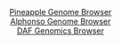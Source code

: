 <div id="Pineapple_Genome_Browser" align="center">
  <a href="https://igv.org/app/?sessionURL=blob:zZNba9swGIb_i6BlA8eW7NiODWWkh_SQJoVkTtqUYhRHtkVlyZHkuGnIf59aNnazQnOxMfCF9KHD.z16vAMbIhUVHMTAtZFvIwQsoErRTnFVMzLGFVEgzjFTxAKS5EQSnhEQ70COlcbJ5NbsLLWuVew4VNedCvNC2MqzcYVfBcetsjNROWeCMbwUEmshlXMq8UY4tNh0WrLEdW2buz3bd1ZYYwezuhRcCacmvEhbc176q5QWhIuKpFXDNH0PkJo8JuPKzvG3_nzazzKi1JBsr1cn_eF1f.ZdJIvL4GyR3F3Nk2B.PKUFx7qR5ERetkHvyB1Mrsrx_bAsknXjPpyPs2aRw.TIOz..eKmpJOoEhajnhV0_7Bk0lK_Iy__UtfnogZ1flr1RmUfbwdlNth4tGMKD6vl7JJLZxQd97y3ARNYYE0BWyjBG0PJgYPlu0Hkbop4FYWToSEFB_PhkAS1x9myWP.6A3tbGF6DIunlXxwJCrogEcSeCMERR5PrdsAujCO2tHWgk.3toB8kkCqHbd90gzSnTRuZVqnitbMy5vclyu3g9kOVkNhpv19q7RWVUEPLCqT.l29nUzeAfWb5RMle_P59p9DOJ_ol1nwli6.WhqhVH7qnvD19b86PlTJV39zKIrpJh3b1XD4OPER2GJxeywtqsNxUz_WncBkuKuTaFDVV0SRnV27khKVoQI9cz4oJMMGFMBLJYfoEWtJAPv_4W1Ns_7X8A">Pineapple Genome Browser</a>
</div>
<div id="Alphonso_Genome_Browser" align="center">
  <a href="https://igv.org/app/?sessionURL=blob:zZJba9swGIb_i6BlA8eWfIhjQxnuIU2atWVNPdOUYhRbttXakiMpdpuQ_z61bOxmheZiY6AL6UOH93v0bEFHhKScgRDYJvJMhIABZMX7OW7amlzhhkgQFriWxACCFEQQlhEQbkGBpcLxzVd9slKqlaFlUdUOGsxKbkrHxA3ecIZ7aWa8sU54XeMlF1hxIa1jgTtu0bIb9GSJ29bUbzumZ.VYYQvXbcWZ5FZLWJn2.r70VyktCeMNSZt1rehbgFTn0Rlzs8BfomQeZRmRckZepvlRNJtG352zeHE.PFnE15MkHiaHc1oyrNaCHNFeVmT0OC1urhYH9jG7IDapxmTTHtjjYPF04Jwenj23VBB5hHw0cnzXR1DDoSwnz_9T33rQPXt3.xHyuuvk2.RyMr_w4SuAi5VLILNj.MfOEdgZoObZWtsAskr4IYKGA4eGZw8Hr1M0MiAMNB_BKQjvHwygBM6e9Pb7LVAvrXYGSLJav.ljAC5yIkA4CCD0URDYnuu7MAjQztiCtaj_HtxxfBP40I5se5gWtFZa6DyVrJUmZszsssIsN3vSRHeLy6iLktXs8RbG3WPlTuD07mntBqN3WBpAP_32gbrRjyT6J959JIiplvvKtspm.WSsDUNTFl2dntyd6zmeOMnGvvVW5buI9sNTcNFgpffril7.NK7DgmKmdKGjki5pTdVLoknyHoTIdrS4IOM11yYCUS4_QQMayIOffwvq7B52PwA-">Alphonso Genome Browser</a>
</div>


<div id="DAF_Genomics_Browser" align="center">
  <a href="https://igv.org/app/?sessionURL=blob:tZFra9swFIb_i2D95Jt8tyEMs_WSZbRQ18tIKeHUPo7NbMmV5CZtyH.f8DoGa8cotCAJiXN5X51nT.5RyJYzkhLXooFFKTGIbPg2h37o8Bx6lCStoZNoEIE1CmQlknRPapAKisuvurJRapCpbVdQmxtkvG9LaUnPgsGUfFQN6lTTtaCHR85gK62S9zpZgQ3d0HAmuQ1liVKajj0g26y3oI_fsfXUEtf92Kl2Ul1rE9pYZdWg3baswt1_jLyDsl7tx2yZZ1P9Ah_m1SxbzLNv3nGxOg0_rYqLs2URLo_ydsNAjQJnyZWIF.de_D3feXNYiYTFEJwmwV3hfPA.Hx3vhlagnNGIxl7kh75PDgbpeDlqBKRsBE2pb0RubLi.bz5dvSDUMxC8Jen1jUGUgPKHTr_eE_UwaFBE4t04MTMIFxUKkpqJ40Q0SdzAj3wnSejB2JNRdG9M8qS4TCLHzVw3tG6h1_p1203j00LPg2.F8a_Oer8WE7_9sil2j87VWX4SQUTndbC8dx2_CvmLmALt_p_fqrnoQenQr.cTFOi0Wo9M_aHiHW4OPwE-">DAF Genomics Browser</a>
</div>
